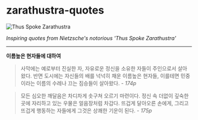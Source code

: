 zarathustra-quotes
==================

![Thus Spoke Zarathustra](https://images.contentreserve.com/ImageType-400/1219-1/69E/1A3/67/%7B69E1A367-07E1-4FD8-A3FC-3F8E8844561D%7DImg400.jpg)  

*Inspiring quotes from Nietzsche's notorious 'Thus Spoke Zarathustra'*  

----------------------------------------------------------------------

**이름높은 현자들에 대하여**

> 사막에는 예로부터 진실한 자, 자유로운 정신을 소유한 자들이 주인으로서 살아왔다. 반면 도시에는 자신들의 배를 넉넉히 채운 이름높은 현자들, 이를테면 민중이라는 이름의 수레나 끄는 짐승들이 살아왔다. - *174p*  

> 모든 심오한 깨달음은 차디차게 솟구쳐 오르기 마련이다. 정신 속 더없이 깊숙한 곳에 자리하고 있는 우물은 얼음장처럼 차갑다. 뜨겁게 달아오른 손에게, 그리고 뜨겁게 행동하는 자들에게 그것은 상쾌한 기운이 된다. - *175p*
